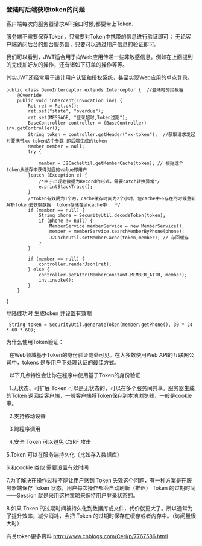 ### 登陆时后端获取token的问题

客户端每次向服务器请求API接口时候,都要带上Token. 

服务端不需要保存Token，只需要对Token中携带的信息进行验证即可；
无论客户端访问后台的那台服务器，只要可以通过用户信息的验证即可。

我们可以看到，JWT适合用于向Web应用传递一些非敏感信息。例如在上面提到的完成加好友的操作，还有诸如下订单的操作等等。

其实JWT还经常用于设计用户认证和授权系统，甚至实现Web应用的单点登录。


```
public class DemoInterceptor extends Interceptor {  //登陆时的拦截器
    @Override
    public void intercept(Invocation inv) {
        Ret ret = Ret.ok();
        ret.set("state", "overdue");
        ret.set(MESSAGE, "登录超时,Token过期");
        BaseController controller = (BaseController) inv.getController();
        String token = controller.getHeader("xx-token");  //获取请求发起时要携带xx-token这个参数 即后端生成的token 
        Member member = null;
        try {

            member = J2CacheUtil.getMemberCache(token); // 根据这个token从缓存中获得对应的value即用户
        }catch (Exception e) {
            /*由于出现老数据为Record的形式，需要catch转换异常*/
            e.printStackTrace();
        }
        /*token有效期为1个月，cache缓存时间为2个小时，但cache中不存在的时候重新解析token去获取数据  token存储在ehcache中   */
        if (member == null) {
            String phone = SecurityUtil.decodeToken(token);
            if (phone != null) {
                MemberService memberService = new MemberService();
                member = memberService.searchMemberByPhone(phone);   
                J2CacheUtil.setMemberCache(token,member); // 存回缓存
            }
        }

        if (member == null) {
            controller.renderJson(ret);
        } else {
            controller.setAttr(MemberConstant.MEMBER_ATTR, member);
            inv.invoke();
        }
    }

}
```
登陆成功时 生成token 并设置有效期
```
 String token = SecurityUtil.generateToken(member.getPhone(), 30 * 24 * 60 * 60); 
```


为什么使用Token验证：

  在Web领域基于Token的身份验证随处可见。在大多数使用Web API的互联网公司中，tokens 是多用户下处理认证的最佳方式。

  以下几点特性会让你在程序中使用基于Token的身份验证

  1.无状态、可扩展  Token 可以是无状态的，可以在多个服务间共享。服务器生成的Token 返回给客户端，一般客户端将Token保存到本地浏览器，一般是cookie中。

  2.支持移动设备

  3.跨程序调用

  4.安全  Token 可以避免 CSRF 攻击

  5.Token 可以在服务端持久化（比如存入数据库）

  6.和cookie 类似 需要设置有效时间

  7.为了解决在操作过程不能让用户感到 Token 失效这个问题，有一种方案是在服务器端保存 Token 状态，用户每次操作都会自动刷新（推迟） Token 的过期时间——Session 就是采用这种策略来保持用户登录状态的。

  8.如果 Token 的过期时间被持久化到数据库或文件，代价就更大了。所以通常为了提升效率，减少消耗，会把 Token 的过期时保存在缓存或者内存中。（访问量很大时）

有关token更多资料
http://www.cnblogs.com/Ceri/p/7767586.html
